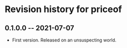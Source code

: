 # Revision history for priceof

## 0.1.0.0 -- 2021-07-07

* First version. Released on an unsuspecting world.
